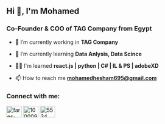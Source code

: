 <h2 align="left">Hi 👋, I'm Mohamed</h1>
<h3 align="left">Co-Founder & COO of TAG Company from Egypt</h3>

- 👋 I’m currently working in **TAG Company**

- 🌱 I’m currently learning **Data Anlysis, Data Scince**

- 👨‍💻 I'm learned **react.js | python | C# | IL & PS | adobeXD**

- 📫 How to reach me **mohamedhesham695@gmail.com**

<h3 align="left">Connect with me:</h3>
<p align="left">
<a href="https://linkedin.com/in/fares-mohamed-16b003218/" target="blank"><img align="center" src="https://raw.githubusercontent.com/rahuldkjain/github-profile-readme-generator/master/src/images/icons/Social/linked-in-alt.svg" alt="fares-mohamed-16b003218/" height="30" width="40" /></a>
<a href="https://fb.com/100009994175396" target="blank"><img align="center" src="https://raw.githubusercontent.com/rahuldkjain/github-profile-readme-generator/master/src/images/icons/Social/facebook.svg" alt="100009994175396" height="30" width="40" /></a>
<a href="https://discord.gg/5534" target="blank"><img align="center" src="https://raw.githubusercontent.com/rahuldkjain/github-profile-readme-generator/master/src/images/icons/Social/discord.svg" alt="5534" height="30" width="40" /></a>
</p>

